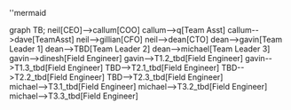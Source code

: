 ''mermaid

graph TB;
    neil[CEO]-->callum[COO]
    callum-->q[Team Asst]
    callum-->dave[TeamAsst]
    neil-->gillian[CFO]
    neil-->dean[CTO]
    dean-->gavin[Team Leader 1]
    dean-->TBD[Team Leader 2]
    dean-->michael[Team Leader 3]
    gavin-->dinesh[Field Engineer]
    gavin-->T1.2_tbd[Field Engineer]
    gavin-->T1.3_tbd[Field Engineer]
    TBD-->T2.1_tbd[Field Engineer]
    TBD-->T2.2_tbd[Field Engineer]
    TBD-->T2.3_tbd[Field Engineer]  
    michael-->T3.1_tbd[Field Engineer]
    michael-->T3.2_tbd[Field Engineer]
    michael-->T3.3_tbd[Field Engineer]
   
